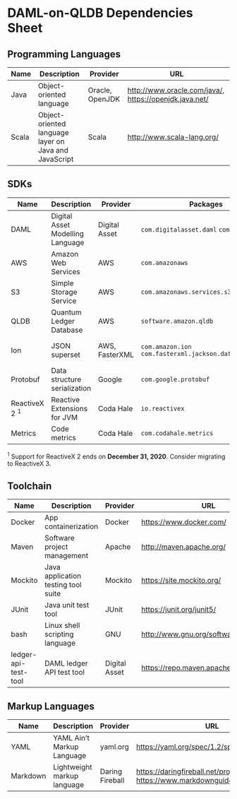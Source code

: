 # DAML-on-QLDB Dependencies Sheet

## Programming Languages

| Name  | Description                                           | Provider        | URL                                                    |
| ----- | ----------------------------------------------------- | --------------- | ------------------------------------------------------ |
| Java  | Object-oriented language                              | Oracle, OpenJDK | http://www.oracle.com/java/, https://openjdk.java.net/ |
| Scala | Object-oriented language layer on Java and JavaScript | Scala           | http://www.scala-lang.org/                             |

## SDKs

| Name                     | Description                      | Provider       | Packages                                                | URL                                                          |
| ------------------------ | -------------------------------- | -------------- | ------------------------------------------------------- | ------------------------------------------------------------ |
| DAML                     | Digital Asset Modelling Language | Digital Asset  | `com.digitalasset.daml` `com.daml`                      | https://digitalasset.com/, https://daml.com/                 |
| AWS                      | Amazon Web Services              | AWS            | `com.amazonaws`                                         | https://aws.amazon.com/                                      |
| S3                       | Simple Storage Service           | AWS            | `com.amazonaws.services.s3`                             | https://aws.amazon.com/s3/                                   |
| QLDB                     | Quantum Ledger Database          | AWS            | `software.amazon.qldb`                                  | https://aws.amazon.com/qldb/                                 |
| Ion                      | JSON superset                    | AWS, FasterXML | `com.amazon.ion` `com.fasterxml.jackson.dataformat.ion` | http://amzn.github.io/ion-docs/, https://github.com/FasterXML/jackson-dataformats-binary/tree/master/ion |
| Protobuf                 | Data structure serialization     | Google         | `com.google.protobuf`                                   | https://developers.google.com/protocol-buffers               |
| ReactiveX 2 <sup>1</sup> | Reactive Extensions for JVM      | Coda Hale      | `io.reactivex`                                          | https://github.com/ReactiveX/RxJava                         |
| Metrics                  | Code metrics                     | Coda Hale      | `com.codahale.metrics`                                  | https://metrics.dropwizard.io/4.1.2/                         |

<sup>1</sup> Support for ReactiveX 2 ends on **December 31, 2020**. Consider migrating to ReactiveX 3.

## Toolchain

| Name    | Description                         | Provider | URL                               |
| ------- | ----------------------------------- | -------- | --------------------------------- |
| Docker  | App containerization                | Docker   | https://www.docker.com/           |
| Maven   | Software project management         | Apache   | http://maven.apache.org/          |
| Mockito | Java application testing tool suite | Mockito  | https://site.mockito.org/         |
| JUnit   | Java unit test tool                 | JUnit    | https://junit.org/junit5/         |
| bash    | Linux shell scripting language      | GNU      | http://www.gnu.org/software/bash/ |
| ledger-api-test-tool | DAML ledger API test tool | Digital Asset | https://repo.maven.apache.org/maven2/ |

## Markup Languages

| Name     | Description                 | Provider        | URL                                                          |
| -------- | --------------------------- | --------------- | ------------------------------------------------------------ |
| YAML     | YAML Ain’t Markup Language  | yaml.org        | https://yaml.org/spec/1.2/spec.html                          |
| Markdown | Lightweight markup language | Daring Fireball | https://daringfireball.net/projects/markdown/, https://www.markdownguide.org/ |